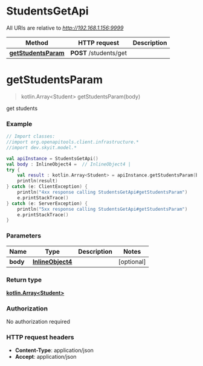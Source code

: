 # StudentsGetApi

All URIs are relative to *http://192.168.1.156:9999*

Method | HTTP request | Description
------------- | ------------- | -------------
[**getStudentsParam**](StudentsGetApi.md#getStudentsParam) | **POST** /students/get | 


<a name="getStudentsParam"></a>
# **getStudentsParam**
> kotlin.Array&lt;Student&gt; getStudentsParam(body)



get students

### Example
```kotlin
// Import classes:
//import org.openapitools.client.infrastructure.*
//import dev.skyit.model.*

val apiInstance = StudentsGetApi()
val body : InlineObject4 =  // InlineObject4 | 
try {
    val result : kotlin.Array<Student> = apiInstance.getStudentsParam(body)
    println(result)
} catch (e: ClientException) {
    println("4xx response calling StudentsGetApi#getStudentsParam")
    e.printStackTrace()
} catch (e: ServerException) {
    println("5xx response calling StudentsGetApi#getStudentsParam")
    e.printStackTrace()
}
```

### Parameters

Name | Type | Description  | Notes
------------- | ------------- | ------------- | -------------
 **body** | [**InlineObject4**](InlineObject4.md)|  | [optional]

### Return type

[**kotlin.Array&lt;Student&gt;**](Student.md)

### Authorization

No authorization required

### HTTP request headers

 - **Content-Type**: application/json
 - **Accept**: application/json

